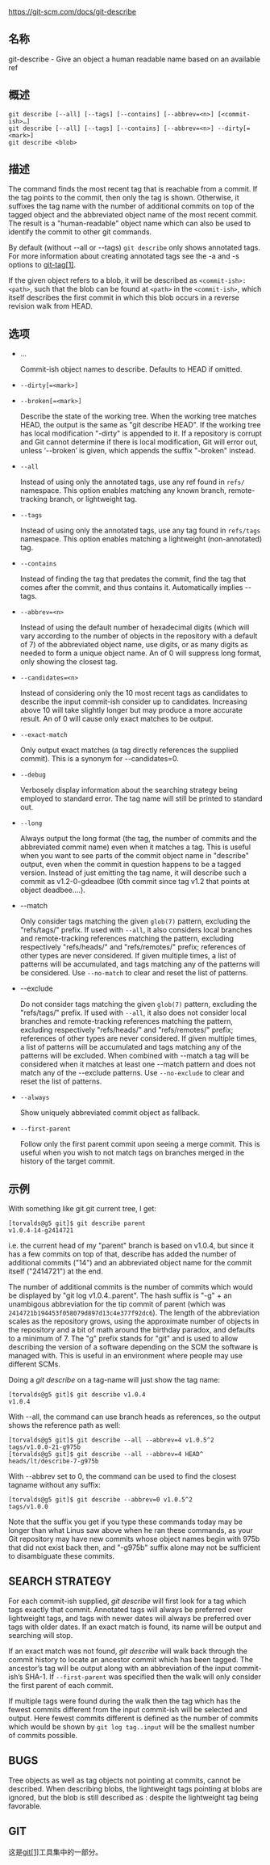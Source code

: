 https://git-scm.com/docs/git-describe

## 名称

git-describe - Give an object a human readable name based on an available ref

## 概述

```
git describe [--all] [--tags] [--contains] [--abbrev=<n>] [<commit-ish>…]
git describe [--all] [--tags] [--contains] [--abbrev=<n>] --dirty[=<mark>]
git describe <blob>
```

## 描述

The command finds the most recent tag that is reachable from a commit. If the tag points to the commit, then only the tag is shown. Otherwise, it suffixes the tag name with the number of additional commits on top of the tagged object and the abbreviated object name of the most recent commit. The result is a "human-readable" object name which can also be used to identify the commit to other git commands.

By default (without --all or --tags) `git describe` only shows annotated tags. For more information about creating annotated tags see the -a and -s options to [git-tag[1]](../git-tag).

If the given object refers to a blob, it will be described as `<commit-ish>:<path>`, such that the blob can be found at `<path>` in the `<commit-ish>`, which itself describes the first commit in which this blob occurs in a reverse revision walk from HEAD.

## 选项

- <commit-ish>…

  Commit-ish object names to describe. Defaults to HEAD if omitted.

- `--dirty[=<mark>]`

- `--broken[=<mark>]`

  Describe the state of the working tree. When the working tree matches HEAD, the output is the same as "git describe HEAD". If the working tree has local modification "-dirty" is appended to it. If a repository is corrupt and Git cannot determine if there is local modification, Git will error out, unless ‘--broken’ is given, which appends the suffix "-broken" instead.

- `--all`

  Instead of using only the annotated tags, use any ref found in `refs/` namespace. This option enables matching any known branch, remote-tracking branch, or lightweight tag.

- `--tags`

  Instead of using only the annotated tags, use any tag found in `refs/tags` namespace. This option enables matching a lightweight (non-annotated) tag.

- `--contains`

  Instead of finding the tag that predates the commit, find the tag that comes after the commit, and thus contains it. Automatically implies --tags.

- `--abbrev=<n>`

  Instead of using the default number of hexadecimal digits (which will vary according to the number of objects in the repository with a default of 7) of the abbreviated object name, use <n> digits, or as many digits as needed to form a unique object name. An <n> of 0 will suppress long format, only showing the closest tag.

- `--candidates=<n>`

  Instead of considering only the 10 most recent tags as candidates to describe the input commit-ish consider up to <n> candidates. Increasing <n> above 10 will take slightly longer but may produce a more accurate result. An <n> of 0 will cause only exact matches to be output.

- `--exact-match`

  Only output exact matches (a tag directly references the supplied commit). This is a synonym for --candidates=0.

- `--debug`

  Verbosely display information about the searching strategy being employed to standard error. The tag name will still be printed to standard out.

- `--long`

  Always output the long format (the tag, the number of commits and the abbreviated commit name) even when it matches a tag. This is useful when you want to see parts of the commit object name in "describe" output, even when the commit in question happens to be a tagged version. Instead of just emitting the tag name, it will describe such a commit as v1.2-0-gdeadbee (0th commit since tag v1.2 that points at object deadbee….).

- --match <pattern>

  Only consider tags matching the given `glob(7)` pattern, excluding the "refs/tags/" prefix. If used with `--all`, it also considers local branches and remote-tracking references matching the pattern, excluding respectively "refs/heads/" and "refs/remotes/" prefix; references of other types are never considered. If given multiple times, a list of patterns will be accumulated, and tags matching any of the patterns will be considered. Use `--no-match` to clear and reset the list of patterns.

- --exclude <pattern>

  Do not consider tags matching the given `glob(7)` pattern, excluding the "refs/tags/" prefix. If used with `--all`, it also does not consider local branches and remote-tracking references matching the pattern, excluding respectively "refs/heads/" and "refs/remotes/" prefix; references of other types are never considered. If given multiple times, a list of patterns will be accumulated and tags matching any of the patterns will be excluded. When combined with --match a tag will be considered when it matches at least one --match pattern and does not match any of the --exclude patterns. Use `--no-exclude` to clear and reset the list of patterns.

- `--always`

  Show uniquely abbreviated commit object as fallback.

- `--first-parent`

  Follow only the first parent commit upon seeing a merge commit. This is useful when you wish to not match tags on branches merged in the history of the target commit.

## 示例

With something like git.git current tree, I get:

```
[torvalds@g5 git]$ git describe parent
v1.0.4-14-g2414721
```

i.e. the current head of my "parent" branch is based on v1.0.4, but since it has a few commits on top of that, describe has added the number of additional commits ("14") and an abbreviated object name for the commit itself ("2414721") at the end.

The number of additional commits is the number of commits which would be displayed by "git log v1.0.4..parent". The hash suffix is "-g" + an unambigous abbreviation for the tip commit of parent (which was `2414721b194453f058079d897d13c4e377f92dc6`). The length of the abbreviation scales as the repository grows, using the approximate number of objects in the repository and a bit of math around the birthday paradox, and defaults to a minimum of 7. The "g" prefix stands for "git" and is used to allow describing the version of a software depending on the SCM the software is managed with. This is useful in an environment where people may use different SCMs.

Doing a *git describe* on a tag-name will just show the tag name:

```
[torvalds@g5 git]$ git describe v1.0.4
v1.0.4
```

With --all, the command can use branch heads as references, so the output shows the reference path as well:

```
[torvalds@g5 git]$ git describe --all --abbrev=4 v1.0.5^2
tags/v1.0.0-21-g975b
[torvalds@g5 git]$ git describe --all --abbrev=4 HEAD^
heads/lt/describe-7-g975b
```

With --abbrev set to 0, the command can be used to find the closest tagname without any suffix:

```
[torvalds@g5 git]$ git describe --abbrev=0 v1.0.5^2
tags/v1.0.0
```

Note that the suffix you get if you type these commands today may be longer than what Linus saw above when he ran these commands, as your Git repository may have new commits whose object names begin with 975b that did not exist back then, and "-g975b" suffix alone may not be sufficient to disambiguate these commits.

## SEARCH STRATEGY

For each commit-ish supplied, *git describe* will first look for a tag which tags exactly that commit. Annotated tags will always be preferred over lightweight tags, and tags with newer dates will always be preferred over tags with older dates. If an exact match is found, its name will be output and searching will stop.

If an exact match was not found, *git describe* will walk back through the commit history to locate an ancestor commit which has been tagged. The ancestor’s tag will be output along with an abbreviation of the input commit-ish’s SHA-1. If `--first-parent` was specified then the walk will only consider the first parent of each commit.

If multiple tags were found during the walk then the tag which has the fewest commits different from the input commit-ish will be selected and output. Here fewest commits different is defined as the number of commits which would be shown by `git log tag..input` will be the smallest number of commits possible.

## BUGS

Tree objects as well as tag objects not pointing at commits, cannot be described. When describing blobs, the lightweight tags pointing at blobs are ignored, but the blob is still described as <committ-ish>:<path> despite the lightweight tag being favorable.

## GIT

  这是[git[1]](../../Git)工具集中的一部分。
